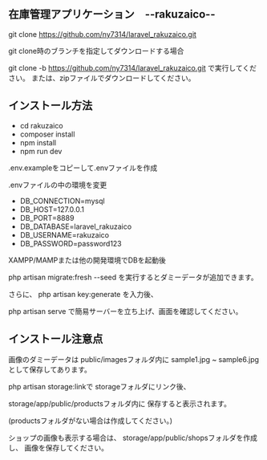 ## 在庫管理アプリケーション　--rakuzaico--

git clone https://github.com/ny7314/laravel_rakuzaico.git

git clone時のブランチを指定してダウンロードする場合

git clone -b https://github.com/ny7314/laravel_rakuzaico.git
で実行してください。
または、zipファイルでダウンロードしてください。

## インストール方法
- cd rakuzaico
- composer install
- npm install
- npm run dev

.env.exampleをコピーして.envファイルを作成

.envファイルの中の環境を変更

- DB_CONNECTION=mysql
- DB_HOST=127.0.0.1
- DB_PORT=8889
- DB_DATABASE=laravel_rakuzaico
- DB_USERNAME=rakuzaico
- DB_PASSWORD=password123

XAMPP/MAMPまたは他の開発環境でDBを起動後

php artisan migrate:fresh --seed
を実行するとダミーデータが追加できます。

さらに、
php artisan key:generate
を入力後、

php artisan serve
で簡易サーバーを立ち上げ、画面を確認してください。


## インストール注意点

画像のダミーデータは
public/imagesフォルダ内に
sample1.jpg ~ sample6.jpgとして保存してあります。

php artisan storage:linkで
storageフォルダにリンク後、

storage/app/public/productsフォルダ内に
保存すると表示されます。

(productsフォルダがない場合は作成してください。)

ショップの画像も表示する場合は、
storage/app/public/shopsフォルダを作成し、
画像を保存してください。